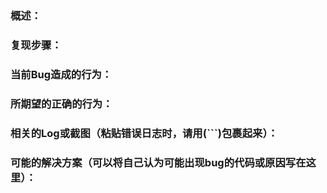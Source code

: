 ### 概述：



### **复现步骤**：



### 当前Bug造成的行为：



### 所期望的正确的行为：



### 相关的Log或截图（粘贴错误日志时，请用(```)包裹起来）：



### 可能的解决方案（可以将自己认为可能出现bug的代码或原因写在这里）：